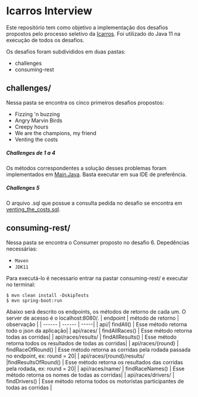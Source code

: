 # Icarros Interview

Este repositório tem como objetivo a implementação dos desafios propostos pelo processo seletivo da [Icarros](https://www.icarros.com.br/). Foi utilizado do Java 11 na execução de todos os desafios.

Os desafios foram subdivididos em duas pastas:
- challenges
- consuming-rest

## challenges/

Nessa pasta se encontra os cinco primeiros desafios propostos:
- Fizzing 'n buzzing
- Angry Marvin Birds
- Creepy hours
- We are the champions, my friend
- Venting the costs

##### Challenges de 1 a 4
Os métodos correspondentes a solução desses problemas foram implementados em  [Main.Java](https://github.com/witoriamanuely/icarros_interview/blob/master/challenges/src/br/com/icarros/Main.java). Basta executar em sua IDE de preferência.

##### Challenges 5
O arquivo .sql que possue a consulta pedida no desafio se encontra em [venting_the_costs.sql](https://github.com/witoriamanuely/icarros_interview/blob/master/challenges/venting_the_costs.sql).

## consuming-rest/
Nessa pasta se encontra o Consumer proposto no desafio 6.
Depedências necessárias: 
- ``` Maven ```
- ``` JDK11 ```

Para executá-lo é necessario entrar na pastar consuming-rest/ e executar no terminal:
``` 
$ mvn clean install -DskipTests
$ mvn spring-boot:run
```

Abaixo será descrito os endpoints, os métodos de retorno de cada um. O server de acesso é o localhost:8080/. 
| endpoint | método de retorno | observação |
| ------ | ------ | -----|
| api/| findAll() | Esse método retorna todo o json da aplicação|
| api/races/ | findAllRaces() | Esse método retorna todas as corridas|
| api/races/results/ | findAllResults() | Esse método retorna todos os resultados de todas as corridas|
| api/races/{round} | findRaceOfRound() | Esse método retorna as corridas pela rodada passada no endpoint, ex: round = 20|
| api/races/{round}/results/ |findResultsOfRound() | Esse método retorna os resultados das corridas pela rodada, ex: round = 20|
| api/races/name/ | findRaceNames() | Esse método retorna os nomes de todas as corridas|
| api/races/drivers/ | findDrivers() | Esse método retorna todos os motoristas participantes de todas as corridas |


